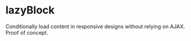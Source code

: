 lazyBlock
=========

Conditionally load content in responsive designs without relying on AJAX. Proof of concept.